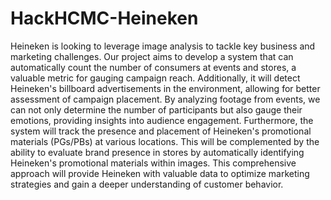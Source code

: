 # HackHCMC-Heineken

Heineken is looking to leverage image analysis to tackle key business and marketing challenges. Our project aims to develop a system that can automatically count the number of consumers at events and stores, a valuable metric for gauging campaign reach. Additionally, it will detect Heineken's billboard advertisements in the environment, allowing for better assessment of campaign placement. By analyzing footage from events, we can not only determine the number of participants but also gauge their emotions, providing insights into audience engagement. Furthermore, the system will track the presence and placement of Heineken's promotional materials (PGs/PBs) at various locations. This will be complemented by the ability to evaluate brand presence in stores by automatically identifying Heineken's promotional materials within images. This comprehensive approach will provide Heineken with valuable data to optimize marketing strategies and gain a deeper understanding of customer behavior.
